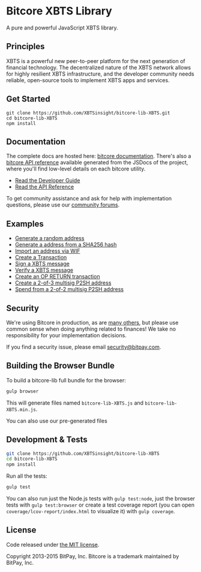 Bitcore XBTS Library
=======

A pure and powerful JavaScript XBTS library.

## Principles

XBTS is a powerful new peer-to-peer platform for the next generation of financial technology. The decentralized nature of the XBTS network allows for highly resilient XBTS infrastructure, and the developer community needs reliable, open-source tools to implement XBTS apps and services.

## Get Started

```
git clone https://github.com/XBTSinsight/bitcore-lib-XBTS.git
cd bitcore-lib-XBTS
npm install
```


## Documentation

The complete docs are hosted here: [bitcore documentation](http://bitcore.io/guide/). There's also a [bitcore API reference](http://bitcore.io/api/) available generated from the JSDocs of the project, where you'll find low-level details on each bitcore utility.

- [Read the Developer Guide](http://bitcore.io/guide/)
- [Read the API Reference](http://bitcore.io/api/)

To get community assistance and ask for help with implementation questions, please use our [community forums](https://forum.bitcore.io/).

## Examples

* [Generate a random address](https://github.com/XBTSinsight/bitcore-lib-XBTS/blob/master/docs/examples.md#generate-a-random-address)
* [Generate a address from a SHA256 hash](https://github.com/XBTSinsight/bitcore-lib-XBTS/blob/master/docs/examples.md#generate-a-address-from-a-sha256-hash)
* [Import an address via WIF](https://github.com/XBTSinsight/bitcore-lib-XBTS/blob/master/docs/examples.md#import-an-address-via-wif)
* [Create a Transaction](https://github.com/XBTSinsight/bitcore-lib-XBTS/blob/master/docs/examples.md#create-a-transaction)
* [Sign a XBTS message](https://github.com/XBTSinsight/bitcore-lib-XBTS/blob/master/docs/examples.md#sign-a-bitcoin-message)
* [Verify a XBTS message](https://github.com/XBTSinsight/bitcore-lib-XBTS/blob/master/docs/examples.md#verify-a-bitcoin-message)
* [Create an OP RETURN transaction](https://github.com/XBTSinsight/bitcore-lib-XBTS/blob/master/docs/examples.md#create-an-op-return-transaction)
* [Create a 2-of-3 multisig P2SH address](https://github.com/XBTSinsight/bitcore-lib-XBTS/blob/master/docs/examples.md#create-a-2-of-3-multisig-p2sh-address)
* [Spend from a 2-of-2 multisig P2SH address](https://github.com/XBTSinsight/bitcore-lib-XBTS/blob/master/docs/examples.md#spend-from-a-2-of-2-multisig-p2sh-address)


## Security

We're using Bitcore in production, as are [many others](http://bitcore.io#projects), but please use common sense when doing anything related to finances! We take no responsibility for your implementation decisions.

If you find a security issue, please email security@bitpay.com.

## Building the Browser Bundle

To build a bitcore-lib full bundle for the browser:

```sh
gulp browser
```

This will generate files named `bitcore-lib-XBTS.js` and `bitcore-lib-XBTS.min.js`.

You can also use our pre-generated files

## Development & Tests

```sh
git clone https://github.com/XBTSinsight/bitcore-lib-XBTS
cd bitcore-lib-XBTS
npm install
```

Run all the tests:

```sh
gulp test
```

You can also run just the Node.js tests with `gulp test:node`, just the browser tests with `gulp test:browser`
or create a test coverage report (you can open `coverage/lcov-report/index.html` to visualize it) with `gulp coverage`.

## License

Code released under [the MIT license](https://github.com/XBTSinsight/bitcore-lib-XBTS/blob/master/LICENSE).

Copyright 2013-2015 BitPay, Inc. Bitcore is a trademark maintained by BitPay, Inc.
